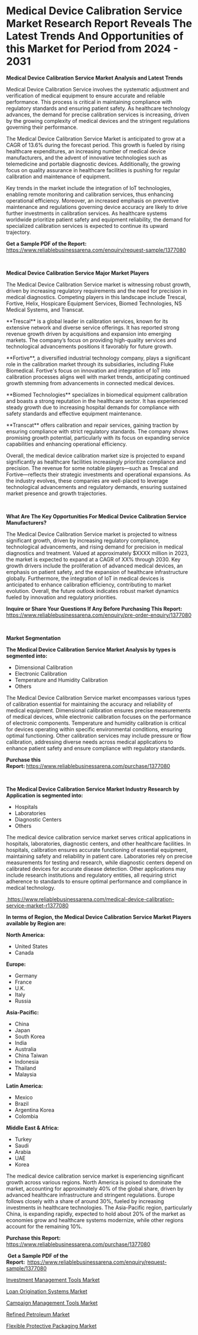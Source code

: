 <p><h1>Medical Device Calibration Service Market Research Report Reveals The Latest Trends And Opportunities of this Market for Period from 2024 - 2031</h1></p><p><strong>Medical Device Calibration Service Market Analysis and Latest Trends</strong></p>
<p><p>Medical Device Calibration Service involves the systematic adjustment and verification of medical equipment to ensure accurate and reliable performance. This process is critical in maintaining compliance with regulatory standards and ensuring patient safety. As healthcare technology advances, the demand for precise calibration services is increasing, driven by the growing complexity of medical devices and the stringent regulations governing their performance.</p><p>The Medical Device Calibration Service Market is anticipated to grow at a CAGR of 13.6% during the forecast period. This growth is fueled by rising healthcare expenditures, an increasing number of medical device manufacturers, and the advent of innovative technologies such as telemedicine and portable diagnostic devices. Additionally, the growing focus on quality assurance in healthcare facilities is pushing for regular calibration and maintenance of equipment.</p><p>Key trends in the market include the integration of IoT technologies, enabling remote monitoring and calibration services, thus enhancing operational efficiency. Moreover, an increased emphasis on preventive maintenance and regulations governing device accuracy are likely to drive further investments in calibration services. As healthcare systems worldwide prioritize patient safety and equipment reliability, the demand for specialized calibration services is expected to continue its upward trajectory.</p></p>
<p><strong>Get a Sample PDF of the Report:&nbsp;</strong> <a href="https://www.reliablebusinessarena.com/enquiry/request-sample/1377080?utm_campaign=1285&utm_medium=2&utm_source=Github&utm_content=ia&utm_term=23102024&utm_id=medical-device-calibration-service">https://www.reliablebusinessarena.com/enquiry/request-sample/1377080</a></p>
<p>&nbsp;</p>
<p><strong>Medical Device Calibration Service Major Market Players</strong></p>
<p><p>The Medical Device Calibration Service market is witnessing robust growth, driven by increasing regulatory requirements and the need for precision in medical diagnostics. Competing players in this landscape include Trescal, Fortive, Helix, Hospicare Equipment Services, Biomed Technologies, NS Medical Systems, and Transcat.</p><p>**Trescal** is a global leader in calibration services, known for its extensive network and diverse service offerings. It has reported strong revenue growth driven by acquisitions and expansion into emerging markets. The company’s focus on providing high-quality services and technological advancements positions it favorably for future growth.</p><p>**Fortive**, a diversified industrial technology company, plays a significant role in the calibration market through its subsidiaries, including Fluke Biomedical. Fortive's focus on innovation and integration of IoT into calibration processes aligns well with market trends, anticipating continued growth stemming from advancements in connected medical devices.</p><p>**Biomed Technologies** specializes in biomedical equipment calibration and boasts a strong reputation in the healthcare sector. It has experienced steady growth due to increasing hospital demands for compliance with safety standards and effective equipment maintenance.</p><p>**Transcat** offers calibration and repair services, gaining traction by ensuring compliance with strict regulatory standards. The company shows promising growth potential, particularly with its focus on expanding service capabilities and enhancing operational efficiency.</p><p>Overall, the medical device calibration market size is projected to expand significantly as healthcare facilities increasingly prioritize compliance and precision. The revenue for some notable players—such as Trescal and Fortive—reflects their strategic investments and operational expansions. As the industry evolves, these companies are well-placed to leverage technological advancements and regulatory demands, ensuring sustained market presence and growth trajectories.</p></p>
<p>&nbsp;</p>
<p><strong>What Are The Key Opportunities For Medical Device Calibration Service Manufacturers?</strong></p>
<p><p>The Medical Device Calibration Service market is projected to witness significant growth, driven by increasing regulatory compliance, technological advancements, and rising demand for precision in medical diagnostics and treatment. Valued at approximately $XXXX million in 2023, the market is expected to expand at a CAGR of XX% through 2030. Key growth drivers include the proliferation of advanced medical devices, an emphasis on patient safety, and the expansion of healthcare infrastructure globally. Furthermore, the integration of IoT in medical devices is anticipated to enhance calibration efficiency, contributing to market evolution. Overall, the future outlook indicates robust market dynamics fueled by innovation and regulatory priorities.</p></p>
<p><strong>Inquire or Share Your Questions If Any Before Purchasing This Report:</strong> <a href="https://www.reliablebusinessarena.com/enquiry/pre-order-enquiry/1377080?utm_campaign=1285&utm_medium=2&utm_source=Github&utm_content=ia&utm_term=23102024&utm_id=medical-device-calibration-service">https://www.reliablebusinessarena.com/enquiry/pre-order-enquiry/1377080</a></p>
<p>&nbsp;</p>
<p><strong>Market Segmentation</strong></p>
<p><strong>The Medical Device Calibration Service Market Analysis by types is segmented into:</strong></p>
<p><ul><li>Dimensional Calibration</li><li>Electronic Calibration</li><li>Temperature and Humidity Calibration</li><li>Others</li></ul></p>
<p><p>The Medical Device Calibration Service market encompasses various types of calibration essential for maintaining the accuracy and reliability of medical equipment. Dimensional calibration ensures precise measurements of medical devices, while electronic calibration focuses on the performance of electronic components. Temperature and humidity calibration is critical for devices operating within specific environmental conditions, ensuring optimal functioning. Other calibration services may include pressure or flow calibration, addressing diverse needs across medical applications to enhance patient safety and ensure compliance with regulatory standards.</p></p>
<p><strong>Purchase this Report:&nbsp;</strong><a href="https://www.reliablebusinessarena.com/purchase/1377080?utm_campaign=1285&utm_medium=2&utm_source=Github&utm_content=ia&utm_term=23102024&utm_id=medical-device-calibration-service">https://www.reliablebusinessarena.com/purchase/1377080</a></p>
<p>&nbsp;</p>
<p><strong>The Medical Device Calibration Service Market Industry Research by Application is segmented into:</strong></p>
<p><ul><li>Hospitals</li><li>Laboratories</li><li>Diagnostic Centers</li><li>Others</li></ul></p>
<p><p>The medical device calibration service market serves critical applications in hospitals, laboratories, diagnostic centers, and other healthcare facilities. In hospitals, calibration ensures accurate functioning of essential equipment, maintaining safety and reliability in patient care. Laboratories rely on precise measurements for testing and research, while diagnostic centers depend on calibrated devices for accurate disease detection. Other applications may include research institutions and regulatory entities, all requiring strict adherence to standards to ensure optimal performance and compliance in medical technology.</p></p>
<p><a href="https://www.reliablebusinessarena.com/medical-device-calibration-service-market-r1377080?utm_campaign=1285&utm_medium=2&utm_source=Github&utm_content=ia&utm_term=23102024&utm_id=medical-device-calibration-service">&nbsp;https://www.reliablebusinessarena.com/medical-device-calibration-service-market-r1377080</a></p>
<p><strong>In terms of Region, the Medical Device Calibration Service Market Players available by Region are:</strong></p>
<p>
    <p> <strong> North America: </strong>
        <ul>
            <li>United States</li>
            <li>Canada</li>
        </ul>
        </p> 
    <p> <strong> Europe: </strong>
        <ul>
            <li>Germany</li>
            <li>France</li>
            <li>U.K.</li>
            <li>Italy</li>
            <li>Russia</li>
        </ul>
        </p> 
    <p> <strong> Asia-Pacific: </strong>
        <ul>
            <li>China</li>
            <li>Japan</li>
            <li>South Korea</li>
            <li>India</li>
            <li>Australia</li>
            <li>China Taiwan</li>
            <li>Indonesia</li>
            <li>Thailand</li>
            <li>Malaysia</li>
        </ul>
        </p> 
    <p> <strong> Latin America: </strong>
        <ul>
            <li>Mexico</li>
            <li>Brazil</li>
            <li>Argentina Korea</li>
            <li>Colombia</li>
        </ul>
        </p> 
    <p> <strong> Middle East & Africa: </strong>
        <ul>
            <li>Turkey</li>
            <li>Saudi</li>
            <li>Arabia</li>
            <li>UAE</li>
            <li>Korea</li>
        </ul>
    </p>
    </p>
<p><p>The medical device calibration service market is experiencing significant growth across various regions. North America is poised to dominate the market, accounting for approximately 40% of the global share, driven by advanced healthcare infrastructure and stringent regulations. Europe follows closely with a share of around 30%, fueled by increasing investments in healthcare technologies. The Asia-Pacific region, particularly China, is expanding rapidly, expected to hold about 20% of the market as economies grow and healthcare systems modernize, while other regions account for the remaining 10%.</p></p>
<p><strong>Purchase this Report: </strong><a href="https://www.reliablebusinessarena.com/purchase/1377080?utm_campaign=1285&utm_medium=2&utm_source=Github&utm_content=ia&utm_term=23102024&utm_id=medical-device-calibration-service">https://www.reliablebusinessarena.com/purchase/1377080</a></p>
<p>&nbsp;<strong>Get a Sample PDF of the Report:&nbsp;&nbsp;</strong><a href="https://www.reliablebusinessarena.com/enquiry/request-sample/1377080?utm_campaign=1285&utm_medium=2&utm_source=Github&utm_content=ia&utm_term=23102024&utm_id=medical-device-calibration-service">https://www.reliablebusinessarena.com/enquiry/request-sample/1377080</a></p>
<p><strong></strong></p>
<p><p><a href="https://www.linkedin.com/pulse/regional-adaptations-global-investment-management-tools-market-bxqlf?utm_campaign=1285&utm_medium=2&utm_source=Github&utm_content=ia&utm_term=23102024&utm_id=medical-device-calibration-service">Investment Management Tools Market</a></p><p><a href="https://www.linkedin.com/pulse/emerging-technologies-reshaping-loan-origination-systems-0gmpf?utm_campaign=1285&utm_medium=2&utm_source=Github&utm_content=ia&utm_term=23102024&utm_id=medical-device-calibration-service">Loan Origination Systems Market</a></p><p><a href="https://www.linkedin.com/pulse/campaign-management-tools-market-analysis-report-global-insights-ywhzf?utm_campaign=1285&utm_medium=2&utm_source=Github&utm_content=ia&utm_term=23102024&utm_id=medical-device-calibration-service">Campaign Management Tools Market</a></p><p><a href="https://www.linkedin.com/pulse/charting-future-comprehensive-analysis-global-refined-petroleum-kvzpf?utm_campaign=1285&utm_medium=2&utm_source=Github&utm_content=ia&utm_term=23102024&utm_id=medical-device-calibration-service">Refined Petroleum Market</a></p><p><a href="https://www.linkedin.com/pulse/flexible-protective-packaging-market-velocity-42-cagr-trajectory-benxf?utm_campaign=1285&utm_medium=2&utm_source=Github&utm_content=ia&utm_term=23102024&utm_id=medical-device-calibration-service">Flexible Protective Packaging Market</a></p></p>